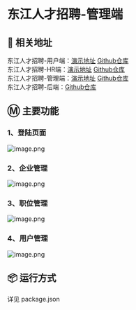 # 东江人才招聘-管理端

## 📃 相关地址

东江人才招聘-用户端：[演示地址](https://djyh.ucstu.com) [Github仓库](https://github.com/ucstu/djzhaopin_yonghuduan)\
东江人才招聘-HR端：[演示地址](https://djhr.ucstu.com) [Github仓库](https://github.com/ucstu/djzhaopin_hrduan)\
东江人才招聘-管理端：[演示地址](https://djadmin.ucstu.com) [Github仓库](https://github.com/ucstu/djzhaopin_admin)\
东江人才招聘-后端：[Github仓库](https://github.com/ucstu/djzhaopin_backend)

## Ⓜ️ 主要功能

### 1、登陆页面

![image.png](https://s2.loli.net/2022/11/01/x1CKuBvLYESejWi.png)

### 2、企业管理

![image.png](https://s2.loli.net/2022/11/01/FuOf58YVKHRjmrG.png)

### 3、职位管理

![image.png](https://s2.loli.net/2022/11/01/k8xZwRVLGhq45Mt.png)

### 4、用户管理

![image.png](https://s2.loli.net/2022/11/01/NT6hzAWiLcjv4ou.png)

## 📦 运行方式

详见 package.json
